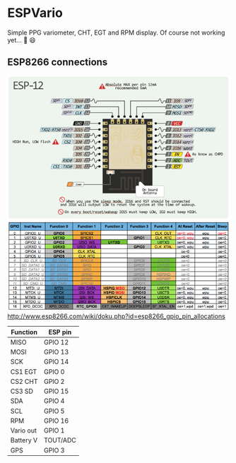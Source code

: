# ESPVario
Simple PPG variometer, CHT, EGT and RPM display. Of course not working yet... :construction: :smile:

## ESP8266 connections

![ESP pinout](img/esp12e-pinout.png)
![ESP pinout](img/pin_functions.png)
http://www.esp8266.com/wiki/doku.php?id=esp8266_gpio_pin_allocations

| Function | ESP pin | 
| ------ | ------ |
| MISO  | GPIO 12 |
| MOSI  | GPIO 13 |
| SCK | GPIO 14 |
| CS1 EGT | GPIO 0  |
| CS2 CHT | GPIO 2  |
| CS3 SD| GPIO 15 |
| SDA | GPIO 4 |
| SCL | GPIO 5 |
| RPM | GPIO 16 |
|Vario out|GPIO 1|
|Battery V|TOUT/ADC|
|GPS|GPIO 3|
